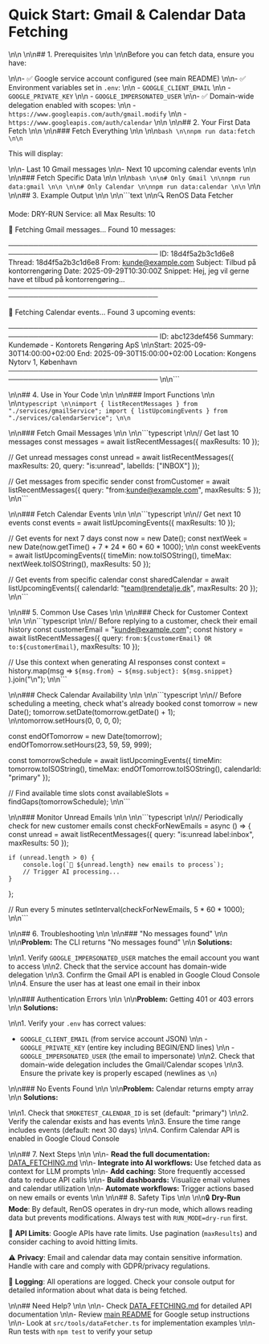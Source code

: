 # Quick Start: Gmail & Calendar Data Fetching\n\n\n\n## 1. Prerequisites\n\n\n\nBefore you can fetch data, ensure you have:
\n\n- ✅ Google service account configured (see main README)\n\n- ✅ Environment variables set in `.env`:\n\n  - `GOOGLE_CLIENT_EMAIL`\n\n  - `GOOGLE_PRIVATE_KEY`\n\n  - `GOOGLE_IMPERSONATED_USER`\n\n- ✅ Domain-wide delegation enabled with scopes:\n\n  - `https://www.googleapis.com/auth/gmail.modify`\n\n  - `https://www.googleapis.com/auth/calendar`\n\n\n\n## 2. Your First Data Fetch\n\n\n\n### Fetch Everything\n\n\n\n```bash\n\nnpm run data:fetch\n\n```

This will display:
\n\n- Last 10 Gmail messages\n\n- Next 10 upcoming calendar events\n\n\n\n### Fetch Specific Data\n\n\n\n```bash\n\n# Only Gmail\n\nnpm run data:gmail\n\n\n\n# Only Calendar\n\nnpm run data:calendar\n\n```\n\n\n\n## 3. Example Output\n\n\n\n```text\n\n🔍 RenOS Data Fetcher

Mode: DRY-RUN
Service: all
Max Results: 10

📧 Fetching Gmail messages...
Found 10 messages:

────────────────────────────────────────────────────────────────────────────────
ID: 18d4f5a2b3c1d6e8
Thread: 18d4f5a2b3c1d6e8
From: kunde@example.com
Subject: Tilbud på kontorrengøring
Date: 2025-09-29T10:30:00Z
Snippet: Hej, jeg vil gerne have et tilbud på kontorrengøring...
────────────────────────────────────────────────────────────────────────────────

📅 Fetching Calendar events...
Found 3 upcoming events:

────────────────────────────────────────────────────────────────────────────────
ID: abc123def456
Summary: Kundemøde - Kontorets Rengøring ApS\n\nStart: 2025-09-30T14:00:00+02:00
End: 2025-09-30T15:00:00+02:00
Location: Kongens Nytorv 1, København
────────────────────────────────────────────────────────────────────────────────\n\n```
\n\n## 4. Use in Your Code\n\n\n\n### Import Functions\n\n\n\n```typescript\n\nimport { listRecentMessages } from "./services/gmailService";
import { listUpcomingEvents } from "./services/calendarService";\n\n```
\n\n### Fetch Gmail Messages\n\n\n\n```typescript\n\n// Get last 10 messages
const messages = await listRecentMessages({ maxResults: 10 });

// Get unread messages
const unread = await listRecentMessages({
    maxResults: 20,
    query: "is:unread",
    labelIds: ["INBOX"]
});

// Get messages from specific sender
const fromCustomer = await listRecentMessages({
    query: "from:kunde@example.com",
    maxResults: 5
});\n\n```
\n\n### Fetch Calendar Events\n\n\n\n```typescript\n\n// Get next 10 events
const events = await listUpcomingEvents({ maxResults: 10 });

// Get events for next 7 days
const now = new Date();
const nextWeek = new Date(now.getTime() + 7 * 24 * 60 * 60 * 1000);\n\n
const weekEvents = await listUpcomingEvents({
    timeMin: now.toISOString(),
    timeMax: nextWeek.toISOString(),
    maxResults: 50
});

// Get events from specific calendar
const sharedCalendar = await listUpcomingEvents({
    calendarId: "team@rendetalje.dk",
    maxResults: 20
});\n\n```
\n\n## 5. Common Use Cases\n\n\n\n### Check for Customer Context\n\n\n\n```typescript\n\n// Before replying to a customer, check their email history
const customerEmail = "kunde@example.com";
const history = await listRecentMessages({
    query: `from:${customerEmail} OR to:${customerEmail}`,
    maxResults: 10
});

// Use this context when generating AI responses
const context = history.map(msg => 
    `${msg.from} → ${msg.subject}: ${msg.snippet}`
).join("\n");\n\n```
\n\n### Check Calendar Availability\n\n\n\n```typescript\n\n// Before scheduling a meeting, check what's already booked
const tomorrow = new Date();
tomorrow.setDate(tomorrow.getDate() + 1);\n\ntomorrow.setHours(0, 0, 0, 0);

const endOfTomorrow = new Date(tomorrow);
endOfTomorrow.setHours(23, 59, 59, 999);

const tomorrowSchedule = await listUpcomingEvents({
    timeMin: tomorrow.toISOString(),
    timeMax: endOfTomorrow.toISOString(),
    calendarId: "primary"
});

// Find available time slots
const availableSlots = findGaps(tomorrowSchedule);\n\n```
\n\n### Monitor Unread Emails\n\n\n\n```typescript\n\n// Periodically check for new customer emails
const checkForNewEmails = async () => {
    const unread = await listRecentMessages({
        query: "is:unread label:inbox",
        maxResults: 50
    });

    if (unread.length > 0) {
        console.log(`📧 ${unread.length} new emails to process`);
        // Trigger AI processing...
    }
};

// Run every 5 minutes
setInterval(checkForNewEmails, 5 * 60 * 1000);\n\n```
\n\n## 6. Troubleshooting\n\n\n\n### "No messages found"\n\n\n\n**Problem:** The CLI returns "No messages found"\n\n
**Solutions:**
\n\n1. Verify `GOOGLE_IMPERSONATED_USER` matches the email account you want to access\n\n2. Check that the service account has domain-wide delegation\n\n3. Confirm the Gmail API is enabled in Google Cloud Console\n\n4. Ensure the user has at least one email in their inbox
\n\n### Authentication Errors\n\n\n\n**Problem:** Getting 401 or 403 errors\n\n
**Solutions:**
\n\n1. Verify your `.env` has correct values:
   - `GOOGLE_CLIENT_EMAIL` (from service account JSON)\n\n   - `GOOGLE_PRIVATE_KEY` (entire key including BEGIN/END lines)\n\n   - `GOOGLE_IMPERSONATED_USER` (the email to impersonate)\n\n2. Check that domain-wide delegation includes the Gmail/Calendar scopes\n\n3. Ensure the private key is properly escaped (newlines as `\n`)
\n\n### No Events Found\n\n\n\n**Problem:** Calendar returns empty array\n\n
**Solutions:**
\n\n1. Check that `SMOKETEST_CALENDAR_ID` is set (default: "primary")\n\n2. Verify the calendar exists and has events\n\n3. Ensure the time range includes events (default: next 30 days)\n\n4. Confirm Calendar API is enabled in Google Cloud Console
\n\n## 7. Next Steps\n\n\n\n- **Read the full documentation:** [DATA_FETCHING.md](./DATA_FETCHING.md)\n\n- **Integrate into AI workflows:** Use fetched data as context for LLM prompts\n\n- **Add caching:** Store frequently accessed data to reduce API calls\n\n- **Build dashboards:** Visualize email volumes and calendar utilization\n\n- **Automate workflows:** Trigger actions based on new emails or events\n\n\n\n## 8. Safety Tips\n\n\n\n🔒 **Dry-Run Mode**: By default, RenOS operates in dry-run mode, which allows reading data but prevents modifications. Always test with `RUN_MODE=dry-run` first.

🔐 **API Limits**: Google APIs have rate limits. Use pagination (`maxResults`) and consider caching to avoid hitting limits.

⚠️ **Privacy**: Email and calendar data may contain sensitive information. Handle with care and comply with GDPR/privacy regulations.

📝 **Logging**: All operations are logged. Check your console output for detailed information about what data is being fetched.
\n\n## Need Help?\n\n\n\n- Check [DATA_FETCHING.md](./DATA_FETCHING.md) for detailed API documentation\n\n- Review [main README](../README.md) for Google setup instructions\n\n- Look at `src/tools/dataFetcher.ts` for implementation examples\n\n- Run tests with `npm test` to verify your setup
